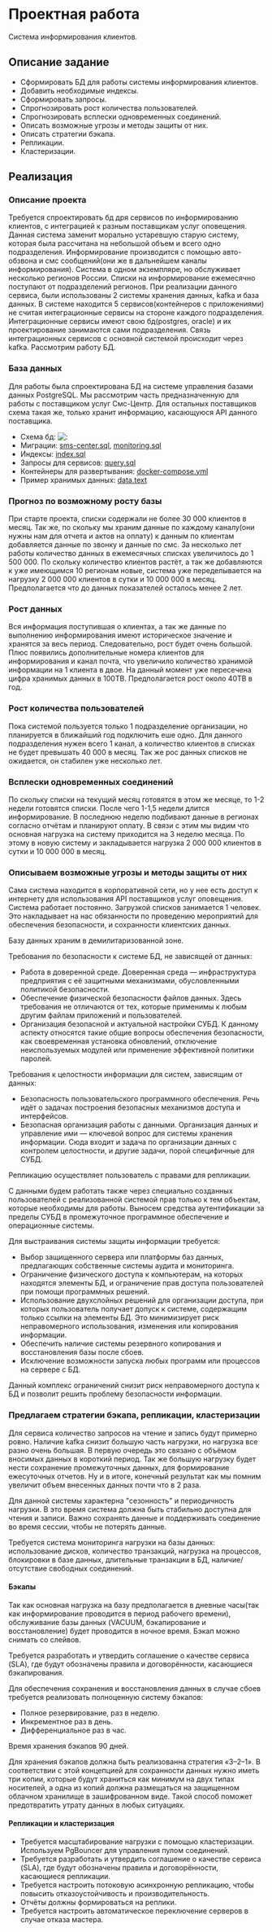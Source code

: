 # Проектная работа

Система информирования клиентов.

## Описание задание

+ Сформировать БД для работы системы информирования клиентов.
+ Добавить необходимые индексы.
+ Сформировать запросы.
+ Спрогнозировать рост количества пользователей.
+ Спрогнозировать всплески одновременных соединений.
+ Описать возможные угрозы и методы защиты от них.
+ Описать стратегии бэкапа.
+ Репликации.
+ Кластеризации.

## Реализация

### Описание проекта

Требуется спроектировать бд дря сервисов по информированию клиентов, с интеграцией к разным поставщикам услуг оповещения. Данная система заменит морально устаревшую старую систему, которая была рассчитана на небольшой объем и всего одно подразделения. Информирование производится с помощью авто-обзвона и смс сообщений(они же в дальнейшем каналы информирования). Система в одном экземпляре, но обслуживает несколько регионов России. Списки на информирование ежемесячно поступают от подразделений регионов.  При реализации данного сервиса, были использованы 2 системы хранения данных, kafka и база данных. В системе находится 5 сервисов(контейнеров с приложениями) не считая интеграционные сервисы на стороне каждого подразделения. Интеграционные сервисы имеют свою бд(postgres, oracle) и их проектирование занимаются сами подразделения. Связь интеграционных сервисов с основной системой происходит через kafka. Pассмотрим работу БД.

### База данных

Для работы была спроектирована БД на системе управления базами данных PostgreSQL. Мы рассмотрим часть предназначенную для работы с поставщиком услуг Смс-Центр. Для остальных поставщиков схема такая же, только хранит информацию, касающуюся API данного поставщика.
+ Схема бд: ![:](./png/informing.png)
+ Миграции: [sms-center.sql](https://github.com/ghost-83/RDBMS/tree/main/project-work/sms-center.sql), [monitoring.sql](https://github.com/ghost-83/RDBMS/tree/main/project-work/monitoring.sql)
+ Индексы: [index.sql](https://github.com/ghost-83/RDBMS/tree/main/project-work/index.sql)
+ Запросы для сервисов: [query.sql](https://github.com/ghost-83/RDBMS/tree/main/project-work/query.sql)
+ Контейнеры для развертывания: [docker-compose.yml](https://github.com/ghost-83/RDBMS/tree/main/project-work/docker-compose.yml)
+ Пример хранимых данных: [data.text](https://github.com/ghost-83/RDBMS/tree/main/project-work/data.text)

### Прогноз по возможному росту базы

При старте проекта, списки содержали не более 30 000 клиентов в месяц. Так же, по скольку мы храним данные по каждому каналу(они нужны нам для отчета и актов на оплату) к данным по клиентам добавляется данные по звонку и данные по смс. За несколько лет работы количество данных в ежемесячных списках увеличилось до 1 500 000. По скольку количество клиентов растёт, а так же добавляются к уже имеющимся 10 регионам новые, система уже переделывается на нагрузку 2 000 000 клиентов в сутки и 10 000 000 в месяц. Предполагается что до данных показателей осталось менее 2 лет.

### Рост данных

Вся информация поступившая о клиентах, а так же данные по выполнению информирования имеют историческое значение и хранятся за весь период. Следовательно, рост будет очень большой. Плюс появились дополнительные номера клиентов для информирования и канал почта, что увеличило количество хранимой информации на 1 клиента в двое. На данный момент уже пересечена цифра хранимых данных в 100TB. Предполагается рост около 40TB в год.

### Рост количества пользователей

Пока системой пользуется только 1 подразделение организации, но планируется в ближайший год подключить еше одно. Для данного подразделения нужен всего 1 канал, а количество клиентов в списках не будет превышать 40 000 в месяц. Так же рос данных списков не ожидается, он стабилен уже несколько лет.

### Всплески одновременных соединений

По скольку списки на текущий месяц готовятся в этом же месяце, то 1-2 недели готовятся списки. После чего 1-1,5 недели длится информирование. В последнюю неделю подбивают данные в регионах согласно отчётам и планируют оплату. В связи с этим мы видим что основная нагрузка на систему приходится на 3 неделю месяца. По этому в новую систему и закладывается нагрузка 2 000 000 клиентов в сутки и 10 000 000 в месяц.

### Описываем возможные угрозы и методы защиты от них

Сама система находится в корпоративной сети, но у нее есть доступ к интернету для использования API поставщиков услуг оповещения. Система работает постоянно. Загрузкой списков занимается 1 человек. Это накладывает на нас обязанности по проведению мероприятий для обеспечения безопасности, и сохранности клиентских данных.

Базу данных храним в демилитаризованной зоне.

Требования по безопасности к системе БД, не зависящей от данных:

+ Работа в доверенной среде. Доверенная среда — инфраструктура предприятия с её защитными механизмами, обусловленными политикой безопасности.
+ Обеспечение физической безопасности файлов данных. Здесь требования не отличаются от тех, которые применимы к любым другим файлам приложений и пользователей.
+ Организация безопасной и актуальной настройки СУБД. К данному аспекту относятся такие общие вопросы обеспечения безопасности, как своевременная установка обновлений, отключение неиспользуемых модулей или применение эффективной политики паролей.

Требования к целостности информации для систем, зависящим от данных:

+ Безопасность пользовательского программного обеспечения. Речь идёт о задачах построения безопасных механизмов доступа и интерфейсов.
+ Безопасная организация работы с данными. Организация данных и управление ими — ключевой вопрос для системы хранения информации. Сюда входит и задача по организации данных с контролем целостности, и другие задачи, порой специфичные для СУБД.

Репликацию осуществляет пользователь с правами для репликации.

С данными будем работать также через специально созданных пользователей с реализованной системой прав только к тем объектам, которые необходимы для работы. Выносем средства аутентификации за пределы СУБД в промежуточное программное обеспечение и операционные системы.

Для выстраивания системы защиты информации требуется:

+ Выбор защищенного сервера или платформы баз данных, предлагающих собственные системы аудита и мониторинга.
+ Ограничение физического доступа к компьютерам, на которых находятся элементы БД, и ограничение прав доступа пользователей при помощи программных решений.
+ Использование двухслойных решений для организации доступа, при которых пользователь получает допуск к системе, содержащим только ссылки на элементы БД. Это минимизирует риск неправомерного использования, изменения или копирования информации.
+ Обеспечить наличие системы резервного копирования и восстановления базы после сбоев.
+ Исключение возможности запуска любых программ или процессов на сервере с БД.

Данный комплекс ограничений снизит риск неправомерного доступа к БД и позволит решить проблему безопасности информации.

### Предлагаем стратегии бэкапа, репликации, кластеризации

Для сервиса количество запросов на чтение и запись будут примерно ровно. Наличие kafka снизит большую часть нагрузки, но нагрузка все разно очень большая. В первую очередь это связано с объёмом вносимых данных в короткий период. Так же большую нагрузку будет нести сохранение промежуточных данных, для формирование ежесуточных отчетов. Ну и в итоге, конечный результат как мы помним увеличит объем внесенных данных почти что в 2 раза.

Для данной системы характерна "сезонность" и периодичность нагрузки. В это время система должна быть стабильно доступна для чтения и записи. Важно сохранять данные и поддерживать соединение во время сессии, чтобы не потерять данные.

Требуется система мониторинга нагрузки на базы данных: использование дисков, количество транзакций, нагрузка на процессов, блокировки в базе данных, длительные транзакции в БД, наличие/отсутствие свободных соединений.

#### Бэкапы

Так как основная нагрузка на базу предполагается в дневные часы(так как информирование проводится в период рабочего времени), обслуживание базы данных (VACUUM, бэкапирование и восстановление) будет проводится в ночное время. Бэкап можно снимать со слейвов.

Требуется разработать и утвердить соглашение о качестве сервиса (SLA), где будут обозначены правила и договорённости, касающиеся бэкапирования.

Для обеспечения сохранения и восстановления данных в случае сбоев требуется реализовать полноценную систему бэкапов:

+ Полное резервирование, раз в неделю.
+ Инкрементное раз в день.
+ Дифференциальное раз в час.

Время хранения бэкапов 90 дней.

Для хранения бэкапов должна быть реализованна стратегия «3–2–1». В соответствии с этой концепцией для сохранности данных нужно иметь три копии, которые будут храниться как минимум на двух типах носителей, а одна из копий должна размещаться на защищенном облачном хранилище в зашифрованном виде. Такой способ поможет предотвратить утрату данных в любых ситуациях.

#### Репликации и кластеризация

+ Требуется масштабирование нагрузки с помощью кластеризации. Используем PgBouncer для управления пулом соединений.
+ Требуется разработать и утвердить соглашение о качестве сервиса (SLA),  где будут обозначены правила и договорённости, касающиеся репликации.
+ Требуется настроить потоковую асинхронную репликацию, чтобы повысить отказоустойчивость и производительность.
+ Отчёты должны формироваться на реплики.
+ Требуется настроить автоматическое переключение серверов в случае отказа мастера.
